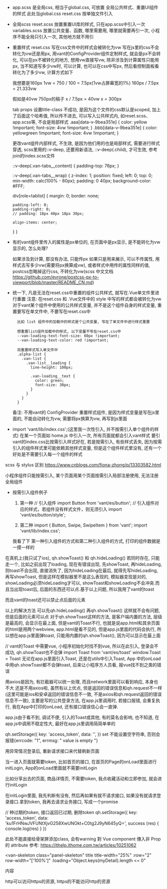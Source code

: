 - app.scss
  是全局css, 相当于global.css, 可放置 全局公共样式、重置UI组件的样式
  此处当global.css
  reset.css 按单独文件引入

- 全局scss
  reset.scss     放置重置UI库的样式, 只在app.scss中引入一次
  variables.scss 放置公共变量、函数, 哪里需要用, 哪里就需要再引一次, 小程序不能全局只引入一次, 其他地方就不用引

- 重置样式
  reset.css 写在css文件中的样式会被转化为vw
  写在js里的css不会转化为vw还是用px, 用vant的ConfigProvider组件定制样式, 就会是px不会转化, 可以在px不被转化的地方, 想用vw直接写vw, 除非涉及到计算属性只能用px, 当不知道写多少vw时, 可以计算, 也可以在css中写px, 然后看控制面板看转化为了多少vw, 计算方式如下

  我想要是160px
  1vw = 750 / 100 = 7.5px(1vw占屏幕宽的1%)
  160px / 7.5px = 21.333vw

  假如是40vw 750px的稿子
  x / 7.5px = 40vw
  x = 300px

  tab props 设置title-class 不成功, 是因为这个文件的css默认是scoped, 加上了后面这个哈希值, 所以传不进去, 可以写入公共样式内, 如reset.scss、app.scss等, 不会是局部样式
  .aaa[data-v-9bea351e] {
    color: yellow !important;
    font-size: 4vw !important;
  }
  .bbb[data-v-9bea351e] {
    color: yellowgreen !important;
    font-size: 4vw !important;
  }

  更改vant组件内部样式, 不生效, 是因为他们用的也是局部样式, 需要进行样式穿透, scss里用的::v-deep, 还要用新语法, ::v-deep(.child), 才可生效, 参考join的index.scss文件

  ::v-deep(.van-tabs__content) {
    padding-top: 76px;
  }

  ::v-deep(.van-tabs__wrap) {
    z-index: 1;
    position: fixed;
    left: 0;
    top: 0;
    min-width: calc(100% - 80px);
    padding: 0 40px;
    background-color: #FFF;

    div[role=tablist] {
      margin: 0;
      border: none;

      padding-left: 0;
      padding-right: 0;
      // padding: 18px 40px 18px 30px;

      align-items: center;
    }
  }

- 有的vant组件里传入的属性是px单位的, 在页面中是px显示, 是不能转化为vw显示的, 怎么处理?

  如果涉及到计算, 那没有办法, 只能传px
  如果只是用来展示, 可以不传属性, 用样式去写多少vw(需要将px换算成vw), 或者样式中用传的属性同样的值, postcss忽略掉这行css, 不转化为vw(scss 中文文档 https://github.com/evrone/postcss-px-to-viewport/blob/master/README_CN.md)

- 统一下, 凡是无法在reset.css中重置的组件公共样式, 就写在.Vue单文件里进行重置
  注意: 在reset.css 和 .Vue文件中的 style 中写的样式都会被转化为vw
        对于vant某个组件中使用的公共样式变量, 并不是这个组件自身的样式变量, 重置要写在单文件中, 不要写在reset.css中

        比如 list 组件中的加载中的样式是个公共变量, 写在了单文件中进行样式重置

        想重置list组件加载中的样式, 以下变量不写在reset.css中
        --van-loading-text-font-size: 60px !important;
        --van-loading-text-color: red !important;

        将重置样式写入单文件中
        .alpha-list {
          .van-list {
            .van-list__loading {
              line-height: 100px;

              .van-loading__text {
                color: green;
                font-size: 30px;
              }
            }
          }
        }
  备注: 不用vant的 ConfigProvider 重置样式组件, 是因为样式变量是写在js里面的, 不能自动转化为vw, 需要将px换算为vw, 再写到js里面


- import 'vant/lib/index.css';(这里我一次性引入, 并不按需引入单个组件的样式)
  在某一个页面如 home.js 中引入一次, 所有页面就都会引入vant样式
  要引vant的index.css比按需引入样式好在, 若是按需引入, 有些样式丢失, 因为按需引入的组件样式里可能依赖其他样式变量, 但是这个组件样式里没有, 还有一个好处是不需要引入每一个组件的样式

scss 与 stylus 区别 https://www.cnblogs.com/fiona-zhong/p/13303582.html


小程序组件只能按需引入, 某个页面用某个页面按需引入局部注册使用, 无法注册全局组件

- 按需引入组件例子
  1. 第一种
  // 引入组件
  import Button from 'vant/es/button';
  // 引入组件对应的样式，若组件没有样式文件，则无须引入
  import 'vant/es/button/style';

  2. 第二种
  import { Button, Swipe, SwipeItem } from 'vant';
  import 'vant/lib/index.css';

  我看了下 第一种引入组件的方式和第二种引入组件的方式, 打印的组件数据是一摸一样的


在真机上(我只试了ios), qh.showToast() 和 qh.hideLoading() 若同时存在, 只能走一个, 比如之前出现了loading, 现在有错误出现, 先showToast, 再hideLoading, 则toast不会出现, 直接消失了, 因为hideLoading在最后, 就得先写hideLoading, 再写showToast, 但是这样在模拟器里不是这么表现的, 模拟器变现是对的, showLoading必须hideLoading才可以, showToast和showLoading不会冲突.而且当出现toast后, 后面的东西还可以点.基于以上问题, 所以我用了vant的toast

而且vant的toast还可以禁止点后面的元素

以上的解决方法 可以先qh.hideLoading() 再qh.showToast() 这样就不会有问题, 但是后面的元素可以点
对于qh.showToast这样的方法, 是客户端内置的方法, 层级是最高的, 会显示在最上面, 但是vant的Toast不行, 也就是说app.html和其余页面的html是用两个webview, app.html是看不见的, 但是app.js里面的代码会执行, 所以想在app.js里面弹toast, 只能用内置的qh.showToast(), 因为可以显示在最上面

// vant的Toast 中需要vue, 小程序初始化时找不到vue, 所以在此引入, 登录会不成功, qh.showToast也不会弹
import Toast from 'vant/es/toast'
window.Toast = Toast
无论在app.js里面引入Toast, 还是在utils中引入Toast, App 中的onLoad中用qh.showToast都不会弹toast, 后来让小程序方人员看, 报vue找不到之类的错误

用axios是因为, 有拦截器可以统一处理, 而且network里面可以看到响应, 本身也不大
还是不用axios啦, 虽然有以上优点, 但是返回的错误信息和qh.request不一样(这里可能是ios和安卓返回的错误信息不一致, 不是axios和qh.request返回的错误信息不一致), 主要是写的公共登录方法, 在app.js里调用时, 若接口报错, 会重复执行, 我在App中打印的onLoad, 还有接口错误信心会一直弹.

app.js由于看不到, 调试不便, 引入的Toast或其他, 有的莫名会影响, 也不知道, 在app.js中调用不稳定性大, 最好在app.js里调用简简单单的


qh.setStorage({
    key: 'access_token',
    data: '',
})
set 不能设置空字符串, 否则会报错{errcode: "1", errmsg: " value is empty "}


用异常情况登录后, 重新请求接口来代替刷新页面


当一进入页面就需要token, 比如首页的接口, 在首页的Page的onLoad里面进行initLogin, App的onLoad里面就不需要initLogin

比如分享出去的页面, 商品详情页, 不需要token, 我点收藏活动和立即参加, 就会进行initLogin

在initLogin里面, 我先判断有没有, 然后再如果有就不请求接口, 如果没有就请求登录接口.拿到token, 我再去请求业务接口, 写成一个promise


// 种过期的token, 接口返回已过期, 删除token
qh.setStorage({
  key: 'access_token',
  data: 'ku1FrHNwJVFUNtXjvG258XwUNOkt+C0tg2J9yN645yQ=',
  success (res) {
    console.log(res)
  }
})



此处不能直接给骨架屏添加class, 会有warning
對 Vue component 傳入非 Prop 的 attribute
参考: https://ithelp.ithome.com.tw/articles/10251062

<van-skeleton
  class="panel-skeleton"
  title
  title-width="25%"
  :row="2"
  row-width="['100%']"
  :loading="Object.keys(myDetail).length <= 0"
>
  内容
</van-skeleton>



http可以访问https的资源, https的不能访问http的资源

